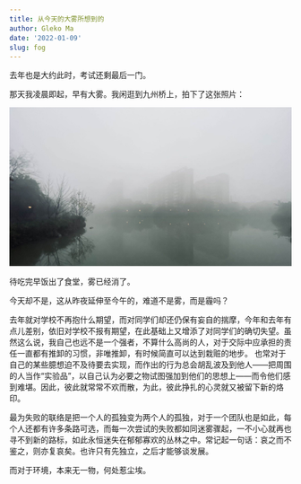 ```yaml
---
title: 从今天的大雾所想到的
author: Gleko Ma
date: '2022-01-09'
slug: fog
---
```


  去年也是大约此时，考试还剩最后一门。
  
  那天我凌晨即起，早有大雾。我闲逛到九州桥上，拍下了这张照片：

![fog](images/fog.png)

  待吃完早饭出了食堂，雾已经消了。
  
  今天却不是，这从昨夜延伸至今午的，难道不是雾，而是霾吗？
  
  去年就对学校不再抱什么期望，而对同学们却还仍保有妄自的揣摩，今年和去年有点儿差别，依旧对学校不报有期望，在此基础上又增添了对同学们的确切失望。虽然这么说，我自己也远不是一个强者，不算什么高尚的人，对于交际中应承担的责任一直都有推卸的习惯，非唯推卸，有时候简直可以达到栽赃的地步。
也常对于自己的某些臆想迫不及待要去实现，而作出的行为总会胡乱波及到他人——把周围的人当作“实验品”，以自己认为必要之物试图强加到他们的思想上——而令他们感到难堪。因此，彼此就常常不欢而散，为此，彼此挣扎的心灵就又被留下新的烙印。
  
  最为失败的联络是把一个人的孤独变为两个人的孤独，对于一个团队也是如此，每个人还都有许多条路可选，而每一次尝试的失败都如同迷雾骤起，一不小心就再也寻不到新的路标，如此永恒迷失在郁郁寡欢的丛林之中。常记起一句话：哀之而不鉴之，则亦复哀矣。也许只有先独立，之后才能够谈发展。
  
  而对于环境，本来无一物，何处惹尘埃。